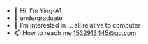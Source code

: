 - 👋 Hi, I’m Ying-A1
- 🌱 undergraduate
- 👀 I’m interested in ... all relative to computer
- 📫 How to reach me 1532913445@qq.com

<!---
Ying-A1/Ying-A1 is a ✨ special ✨ repository because its `README.md` (this file) appears on your GitHub profile.
You can click the Preview link to take a look at your changes.
--->
